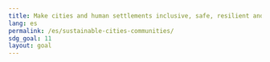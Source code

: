 ```yaml
---
title: Make cities and human settlements inclusive, safe, resilient and sustainable
lang: es
permalink: /es/sustainable-cities-communities/
sdg_goal: 11
layout: goal
---
```


